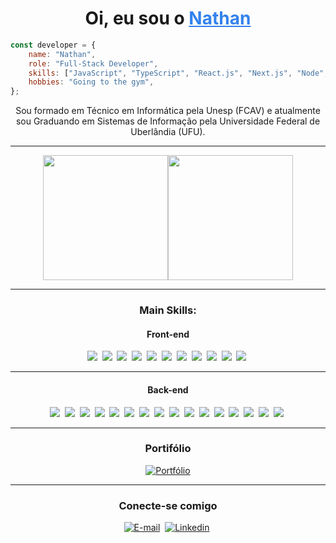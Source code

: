 <h1 align="center"> Oi, eu sou o <a href="#" style="color: #3382ed">Nathan</a></h1>

~~~javascript
const developer = {
  	name: "Nathan",
  	role: "Full-Stack Developer",
  	skills: ["JavaScript", "TypeScript", "React.js", "Next.js", "Node", "Python"],
  	hobbies: "Going to the gym",
};	
~~~

<p align="center">
Sou formado em Técnico em Informática pela Unesp (FCAV) e atualmente sou Graduando em Sistemas de Informação pela Universidade Federal de Uberlândia (UFU).
</p>

<hr/>

<div align="center">

<img height="200em" src="https://github-readme-stats.vercel.app/api?username=nathanmota-dev&show_icons=true&hide_border=true&&count_private=true&include_all_commits=true&theme=transparent" /><img height="200em" src="https://github-readme-stats.vercel.app/api/top-langs/?username=nathanmota-dev&exclude_repo=KNN-Image-Classification&show_icons=true&hide_border=true&layout=compact&langs_count=10&theme=transparent&title_color=#000000&icon_color=#007bff" />

<div align="center">

<hr/>

### Main Skills:

<div align="center">

#### Front-end
<p>
  <img src="https://img.shields.io/badge/-HTML5-0D1117?style=for-the-badge&logo=html5&labelColor=0D1117">&nbsp;
  <img src="https://img.shields.io/badge/-CSS3-0D1117?style=for-the-badge&logo=css3&logoColor=1572B6&labelColor=0D1117">&nbsp;
  <img src="https://img.shields.io/badge/-JavaScript-0D1117?style=for-the-badge&logo=javascript&labelColor=0D1117">&nbsp;
  <img src="https://img.shields.io/badge/-TypeScript-0D1117?style=for-the-badge&logo=typescript&labelColor=0D1117">&nbsp;
  <img src="https://img.shields.io/badge/-React-0D1117?style=for-the-badge&logo=react&labelColor=0D1117">&nbsp;
  <img src="https://img.shields.io/badge/-Next.js-0D1117?style=for-the-badge&logo=next.js&labelColor=0D1117">&nbsp;
  <img src="https://img.shields.io/badge/-Styled_Components-0D1117?style=for-the-badge&logo=styled-components&labelColor=0D1117">&nbsp;
  <img src="https://img.shields.io/badge/-Tailwind_CSS-0D1117?style=for-the-badge&logo=tailwind-css&labelColor=0D1117">&nbsp;
  <img src="https://img.shields.io/badge/-Sass-0D1117?style=for-the-badge&logo=sass&labelColor=0D1117">&nbsp;
  <img src="https://img.shields.io/badge/-Bootstrap-0D1117?style=for-the-badge&logo=bootstrap&labelColor=0D1117">&nbsp;
  <img src="https://img.shields.io/badge/-Shadcn/UI-0D1117?style=for-the-badge&logo=shadcn&labelColor=0D1117">&nbsp;
</p>

<hr/>

#### Back-end
<p>
  <img src="https://img.shields.io/badge/-Node.js-0D1117?style=for-the-badge&logo=node.js&labelColor=0D1117">&nbsp;
  <img src="https://img.shields.io/badge/-JavaScript-0D1117?style=for-the-badge&logo=javascript&labelColor=0D1117">&nbsp;
  <img src="https://img.shields.io/badge/-TypeScript-0D1117?style=for-the-badge&logo=typescript&labelColor=0D1117">&nbsp;
  <img src="https://img.shields.io/badge/-Express.js-0D1117?style=for-the-badge&logo=express&labelColor=0D1117">&nbsp;
  <img src="https://img.shields.io/badge/-Fastify-0D1117?style=for-the-badge&logo=fastify&labelColor=0D1117">&nbsp;
  <img src="https://img.shields.io/badge/-MySQL-0D1117?style=for-the-badge&logo=mysql&labelColor=0D1117">&nbsp;
  <img src="https://img.shields.io/badge/-PostgreSQL-0D1117?style=for-the-badge&logo=postgresql&labelColor=0D1117">&nbsp;
  <img src="https://img.shields.io/badge/-MongoDB-0D1117?style=for-the-badge&logo=mongodb&labelColor=0D1117">&nbsp;
  <img src="https://img.shields.io/badge/-Prisma-0D1117?style=for-the-badge&logo=prisma&labelColor=0D1117">&nbsp;
  <img src="https://img.shields.io/badge/-Docker-0D1117?style=for-the-badge&logo=docker&labelColor=0D1117">&nbsp;
  <img src="https://img.shields.io/badge/-PHP-0D1117?style=for-the-badge&logo=php&labelColor=0D1117">&nbsp;
  <img src="https://img.shields.io/badge/-Python-0D1117?style=for-the-badge&logo=python&labelColor=0D1117">&nbsp;
  <img src="https://img.shields.io/badge/-FastAPI-0D1117?style=for-the-badge&logo=fastapi&labelColor=0D1117">&nbsp;
  <img src="https://img.shields.io/badge/-Java-0D1117?style=for-the-badge&logo=java&labelColor=0D1117">&nbsp;
  <img src="https://img.shields.io/badge/-Spring_Boot-0D1117?style=for-the-badge&logo=springboot&labelColor=0D1117">&nbsp;
  <img src="https://img.shields.io/badge/-Hibernate-0D1117?style=for-the-badge&logo=hibernate&labelColor=0D1117">&nbsp;
</p>

</div>

<hr/>

### Portifólio

[![Portfólio](https://img.shields.io/badge/-Portfólio-000?style=for-the-badge&logo=About.me&logoColor=white)](https://nathanmota-portifolio.vercel.app/pt)

<hr/>

### Conecte-se comigo

[![E-mail](https://img.shields.io/badge/-Email-000?style=for-the-badge&logo=microsoft-outlook&logoColor=white)](mailto:nathansmota@gmail.com)&nbsp; [![Linkedin](https://img.shields.io/badge/-LinkedIn-%230077B5?style=for-the-badge&logo=linkedin&logoColor=white)](https://www.linkedin.com/in/nathansmota/)&nbsp; 
